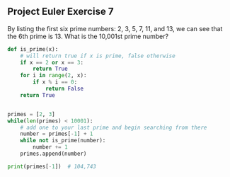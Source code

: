 ## Project Euler Exercise 7

By listing the first six prime numbers: 2, 3, 5, 7, 11, and 13, we can see
that the 6th prime is 13.
What is the 10,001st prime number?

```python
def is_prime(x):
    # will return true if x is prime, false otherwise
    if x == 2 or x == 3:
        return True
    for i in range(2, x):
        if x % i == 0:
            return False
    return True


primes = [2, 3]
while(len(primes) < 10001):
    # add one to your last prime and begin searching from there
    number = primes[-1] + 1
    while not is_prime(number):
        number += 1
    primes.append(number)

print(primes[-1])  # 104,743
```
